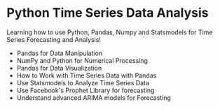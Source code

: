 # Python Time Series Data Analysis
Learning how to use Python, Pandas, Numpy and Statsmodels for Time Series Forecasting and Analysis!

- Pandas for Data Manipulation
- NumPy and Python for Numerical Processing
- Pandas for Data Visualization
- How to Work with Time Series Data with Pandas
- Use Statsmodels to Analyze Time Series Data
- Use Facebook's Prophet Library for forecasting
- Understand advanced ARIMA models for Forecasting
